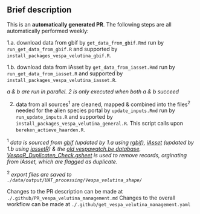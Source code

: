 ## Brief description

This is an **automatically generated PR**. The following steps are all automatically performed weekly:

1.a. download data from gbif by `get_data_from_gbif.Rmd` run by `run_get_data_from_gbif.R` and supported by `install_packages_vespa_velutina_gbif.R`.

1.b. download data from iAsset by `get_data_from_iasset.Rmd` run by `run_get_data_from_iasset.R` and supported by `install_packages_vespa_velutina_iasset.R`.

*a & b are run in parallel. 2 is only executed when both a & b succeed*

2.  data from all sources<sup>1</sup> are cleaned, mapped & combined into the files<sup>2</sup> needed for the alien species portal by `update_inputs.Rmd` run by `run_update_inputs.R` and supported by `install_packages_vespa_velutina_general.R`. This script calls upon `bereken_actieve_haarden.R`.

<sup>1</sup> *data is sourced from [gbif](https://www.gbif.org/occurrence/search?country=BE&taxon_key=1311477) (updated by 1.a using [rgbif](https://github.com/ropensci/rgbif)), [iAsset](https://iasset.nl/en/) (updated by 1.b using [iassetR](https://github.com/inbo/iassetR)) & the [old vespawatch.be database](https://docs.google.com/spreadsheets/d/1AGgMQvJUfQGaKP02jFo-MRP4SKWhq3Cbc2_nmZUcgnw). [VespaR_Duplicaten_Check.gsheet](https://docs.google.com/spreadsheets/d/1dswABoQnpQhle5UO2xHts_ikzkd562sGugQxlyGpJWs) is used to remove records, orginating from iAsset, which are flagged as duplicate.*

<sup>2</sup> *export files are saved to `./data/output/UAT_processing/Vespa_velutina_shape/`*

Changes to the PR description can be made at `./.github/PR_vespa_velutina_management.md`
Changes to the overall workflow can be made at `./.github/get_vespa_velutina_management.yaml`
